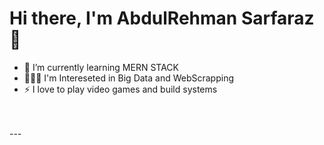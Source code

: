 # Hi there, I'm AbdulRehman Sarfaraz 👋 


- 🌱 I’m currently learning MERN STACK 
- 👨🏻‍💻  I'm Intereseted in Big Data and WebScrapping 
- ⚡ I love to play video games and build systems

<br />
<br />
---
